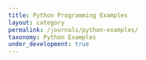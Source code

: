 ```yaml
---
title: Python Programming Examples
layout: category
permalink: /journals/python-examples/
taxonomy: Python Examples
under_development: true
---
```



